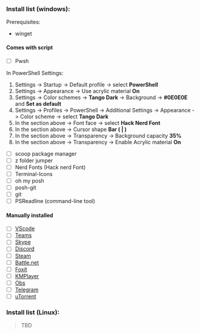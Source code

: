 ### Install list (windows):
Prerequisites:
* winget
#### Comes with script
  - [ ] Pwsh

In PowerShell Settings:
1. Settings -> Startup -> Default profile -> select **PowerShell**  
2. Settings -> Appearance -> Use acrylic material **On** 
3. Settings -> Color schemes -> **Tango Dark** -> Background ->  **#0E0E0E** and **Set as default**
4. Settings -> Profiles -> PowerShell -> Additional Settings -> Appearance -> Color  scheme -> select **Tango Dark**
5. In the section above -> Font face  -> select  **Hack Nerd Font**
6. In the section above -> Cursor shape **Bar ( | )**
7. In the section above -> Transparency -> Background capacity **35%**
8. In the section above -> Transparency -> Enable Acrylic material  **On**

  - [ ] scoop package manager
  - [ ] z folder jumper
  - [ ] Nerd Fonts (Hack nerd Font)
  - [ ] Terminal-Icons
  - [ ] oh my posh
  - [ ] posh-git
  - [ ] git
  - [ ] PSReadline (command-line tool)

#### Manually installed
  - [ ] [VScode](https://code.visualstudio.com/)
  - [ ] [Teams](https://www.microsoft.com/en-us/microsoft-teams/download-app)
  - [ ] [Skype](https://www.skype.com/en/get-skype/)
  - [ ] [Discord](https://discord.com/download)
  - [ ] [Steam](https://store.steampowered.com/about/)
  - [ ] [Battle.net](https://www.blizzard.com/en-gb/)
  - [ ] [Foxit](https://www.foxit.com/pdf-reader/)
  - [ ] [KMPlayer](https://www.kmplayer.com/home)
  - [ ] [Obs](https://streamlabs.com/)
  - [ ] [Telegram](https://desktop.telegram.org/)
  - [ ] [uTorrent](https://www.utorrent.com/downloads/win/)

  ### Install list (Linux):
  > TBD